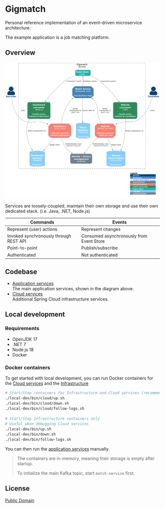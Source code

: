 # Gigmatch

Personal reference implementation of an event-driven microservice architecture.

The example application is a job matching platform.

## Overview

![Overview](./diagrams/overview.png)

Services are loosely-coupled, maintain their own storage and use their own dedicated stack. (i.e. Java, .NET, Node.js)

| Commands                               | Events                                   |
|----------------------------------------|------------------------------------------|
| Represent (user) actions               | Represent changes                        |
| Invoked synchronously through REST API | Consumed asynchronously from Event Store |
| Point-to-point                         | Publish/subscribe                        |
| Authenticated                          | Not authenticated                        |

## Codebase

* [Application services](./services)  
  The main application services, shown in the diagram above.
* [Cloud services](./cloud)  
  Additional Spring Cloud infrastructure services.

## Local development

### Requirements

* OpenJDK 17
* .NET 7
* Node.js 18
* Docker

### Docker containers

To get started with local development, you can run Docker containers for the [Cloud services](./local-dev/cloud.yml) and
the [Infrastructure](./local-dev/infrastructure.yml)

```bash
# Start/Stop containers for Infrastructure and Cloud services (recommended)
./local-dev/bin/cloud/up.sh
./local-dev/bin/cloud/down.sh
./local-dev/bin/cloud/follow-logs.sh

# Start/Stop Infrastructure containers only
# Useful when debugging Cloud services
./local-dev/bin/up.sh
./local-dev/bin/down.sh
./local-dev/bin/follow-logs.sh
```

You can then run the [application services](./services/README.md) manually.

> The containers are in-memory, meaning their storage is empty after startup.
>
> To initialize the main Kafka topic, start `match-service` first.

## License

[Public Domain](LICENSE)
